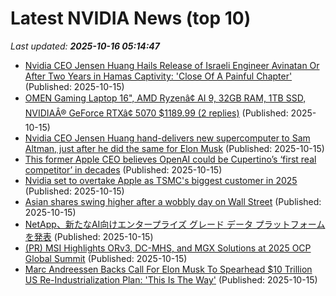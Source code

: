 # Latest NVIDIA News (top 10)
_Last updated: **2025-10-16 05:14:47**_

- [Nvidia CEO Jensen Huang Hails Release of Israeli Engineer Avinatan Or After Two Years in Hamas Captivity: 'Close Of A Painful Chapter'](https://biztoc.com/x/05bab7910cd1af2d) (Published: 2025-10-15)
- [OMEN Gaming Laptop 16", AMD Ryzenâ¢ AI 9, 32GB RAM, 1TB SSD, NVIDIAÂ® GeForce RTXâ¢ 5070 $1189.99 (2 replies)](https://slickdeals.net/f/18701470-omen-gaming-laptop-16-amd-ryzen-ai-9-32gb-ram-1tb-ssd-nvidia-geforce-rtx-5070-1189-99) (Published: 2025-10-15)
- [Nvidia CEO Jensen Huang hand-delivers new supercomputer to Sam Altman, just after he did the same for Elon Musk](https://www.livemint.com/companies/people/nvidia-ceo-jensen-huang-hand-delivers-new-supercomputer-dgx-spark-sam-altman-just-after-he-did-the-same-for-elon-musk-11760501673034.html) (Published: 2025-10-15)
- [This former Apple CEO believes OpenAI could be Cupertino’s ‘first real competitor’ in decades](https://indianexpress.com/article/technology/this-former-apple-ceo-believes-openai-could-be-cupertinos-first-real-competitor-in-decades-10307745/) (Published: 2025-10-15)
- [Nvidia set to overtake Apple as TSMC's biggest customer in 2025](https://www.digitimes.com/news/a20251015PD208/tsmc-apple-nvidia-semiconductor-industry-2025.html) (Published: 2025-10-15)
- [Asian shares swing higher after a wobbly day on Wall Street](https://financialpost.com/pmn/asian-shares-swing-higher-after-a-wobbly-day-on-wall-street) (Published: 2025-10-15)
- [NetApp、新たなAI向けエンタープライズ グレード データ プラットフォームを発表](https://prtimes.jp/main/html/rd/p/000000155.000047898.html) (Published: 2025-10-15)
- [(PR) MSI Highlights ORv3, DC-MHS, and MGX Solutions at 2025 OCP Global Summit](https://www.techpowerup.com/341907/msi-highlights-orv3-dc-mhs-and-mgx-solutions-at-2025-ocp-global-summit) (Published: 2025-10-15)
- [Marc Andreessen Backs Call For Elon Musk To Spearhead $10 Trillion US Re-Industrialization Plan: 'This Is The Way'](https://finance.yahoo.com/news/marc-andreessen-backs-call-elon-033104358.html) (Published: 2025-10-15)
